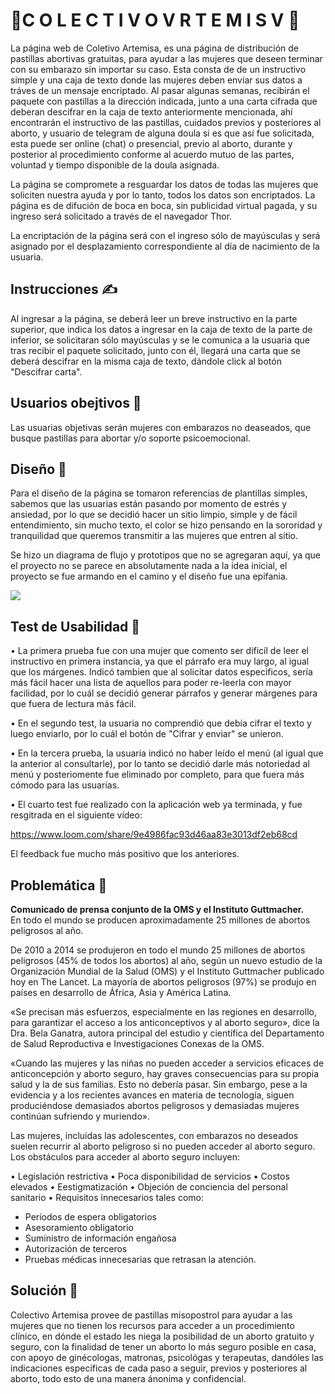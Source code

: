 # 🌿C O L E C T I V O   V R T E M I S V 🌿

La página web de Coletivo Artemisa, es una página de distribución de pastillas abortivas gratuitas, para ayudar a las mujeres que deseen terminar con su embarazo sin importar su caso. Esta consta de de un instructivo simple y una caja de texto donde las mujeres deben enviar sus datos a tráves de un mensaje encriptado. Al pasar algunas semanas, recibirán el paquete con pastillas a la dirección indicada, junto a una carta
cifrada que deberan descifrar en la caja de texto anteriormente mencionada, ahí encontrarán el instructivo de las pastillas, cuidados previos y posteriores al aborto, y usuario de telegram de alguna doula si es que así fue solicitada, esta puede ser online (chat) o presencial, previo 
al aborto, durante y posterior al procedimiento conforme al acuerdo mutuo de las partes, voluntad y tiempo disponible de la doula asignada.

La página se compromete a resguardar los datos de todas las mujeres que soliciten nuestra ayuda y por lo tanto, todos los datos son encriptados. La página es de difución de boca en boca, sin publicidad virtual pagada, y su ingreso será solicitado a través de el navegador Thor.

La encriptación de la página será con el ingreso sólo de mayúsculas y será asignado por el desplazamiento correspondiente al día de nacimiento
de la usuaria.


## Instrucciones ✍
Al ingresar a la página, se deberá leer un breve instructivo en la parte superior, que indica los datos a ingresar en la caja de texto de la parte de inferior, se solicitaran sólo mayúsculas y se le comunica a la usuaria que tras recibir el paquete solicitado, junto con él, llegará una carta que se deberá descifrar en la misma caja de texto, dándole click al botón "Descifrar carta".


## Usuarios obejtivos 👩
Las usuarias objetivas serán mujeres con embarazos no deaseados, que busque pastillas para abortar y/o soporte psicoemocional.


## Diseño 💟

Para el diseño de la página se tomaron referencias de plantillas simples, sabemos que las usuarias están pasando por momento de estrés y ansiedad, por lo que se decidió hacer un sitio limpio, simple y de fácil entendimiento, sin mucho texto, el color se hizo pensando en la sororidad y tranquilidad que queremos transmitir a las mujeres que entren al sitio.

Se hizo un diagrama de flujo y prototipos que no se agregaran aquí, ya que el proyecto no se parece en absolutamente nada a la idea inicial, el proyecto se fue armando en el camino y el diseño fue una epifania.

<img src=images/vrtemisvgif.gif>


## Test de Usabilidad 👥

• La primera prueba fue con una mujer que comento ser dificíl de leer el instructivo en primera instancia, ya que el párrafo era muy largo, al igual que los márgenes. Indicó tambien que al solicitar datos especificos, sería más fácil hacer una lista de aquellos para poder re-leerla con
mayor facilidad, por lo cuál se decidió generar párrafos y generar márgenes para que fuera de lectura más fácil.

• En el segundo test, la usuaria no comprendió que debía cifrar el texto y luego enviarlo, por lo cuál el botón de "Cifrar y enviar" se unieron.

• En la tercera prueba, la usuaria indicó no haber leído el menú (al igual que la anterior al consultarle), por lo tanto se decidió darle más
notoriedad al menú y posteriomente fue eliminado por completo, para que fuera más cómodo para las usuarias.

• El cuarto test fue realizado con la aplicación web ya terminada, y fue resgitrada en el siguiente vídeo:

https://www.loom.com/share/9e4986fac93d46aa83e3013df2eb68cd

El feedback fue mucho más positivo que los anteriores.


## Problemática 🥀

<b>Comunicado de prensa conjunto de la OMS y el Instituto Guttmacher.</b>
<br>
En todo el mundo se producen aproximadamente 25 millones de abortos peligrosos al año.

De 2010 a 2014 se produjeron en todo el mundo 25 millones de abortos peligrosos (45% de todos los abortos) al año, según un nuevo estudio de la Organización Mundial de la Salud (OMS) y el Instituto Guttmacher publicado hoy en The Lancet. La mayoría de abortos peligrosos (97%) se produjo en países en desarrollo de África, Asia y América Latina.

«Se precisan más esfuerzos, especialmente en las regiones en desarrollo, para garantizar el acceso a los anticonceptivos y al aborto seguro», dice la Dra. Bela Ganatra, autora principal del estudio y científica del Departamento de Salud Reproductiva e Investigaciones Conexas de la OMS.

«Cuando las mujeres y las niñas no pueden acceder a servicios eficaces de anticoncepción y aborto seguro, hay graves consecuencias para su propia salud y la de sus familias. Esto no debería pasar. Sin embargo, pese a la evidencia y a los recientes avances en materia de tecnología, siguen produciéndose demasiados abortos peligrosos y demasiadas mujeres continúan sufriendo y muriendo».

Las mujeres, incluidas las adolescentes, con embarazos no deseados suelen recurrir al aborto peligroso si no pueden acceder al aborto seguro. Los obstáculos para acceder al aborto seguro incluyen:

• Legislación restrictiva
• Poca disponibilidad de servicios
• Costos elevados
• Eestigmatización
• Objeción de conciencia del personal sanitario
• Requisitos innecesarios tales como:
- Períodos de espera obligatorios
- Asesoramiento obligatorio
- Suministro de información engañosa
- Autorización de terceros
- Pruebas médicas innecesarias que retrasan la atención.


## Solución 🌹

Colectivo Artemisa provee de pastillas misopostrol para ayudar a las mujeres que no tienen los recursos para acceder a un procedimiento
clínico, en dónde el estado les niega la posibilidad de un aborto gratuito y seguro, con la finalidad de tener un aborto lo más seguro posible en casa, 
con apoyo de ginécologas, matronas, psicológas y terapeutas, dandóles las indicaciones especificas de cada paso a seguir, previos y posteriores al aborto, todo esto de una manera ánonima y confidencial.